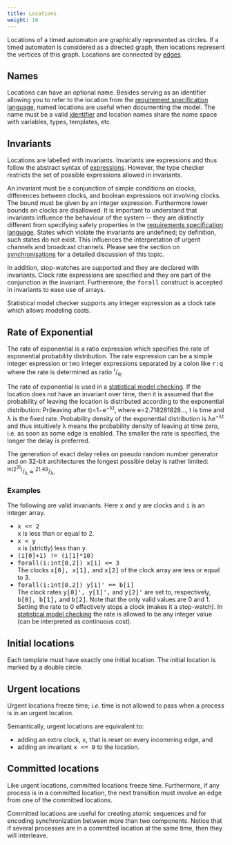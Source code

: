 ```yaml
---
title: Locations
weight: 10
---
```



Locations of a timed automaton are graphically represented as circles. If a timed automaton is considered as a directed graph, then locations represent the vertices of this graph. Locations are connected by [edges](Edges.html).

## Names

Locations can have an optional name. Besides serving as an identifier allowing you to refer to the location from the [requirement specification language](../Requirements.html), named locations are useful when documenting the model. The name must be a valid [identifier](Identifiers.html) and location names share the name space with variables, types, templates, etc.

## Invariants

Locations are labelled with invariants. Invariants are expressions and thus follow the abstract syntax of [expressions](Expressions.html). However, the type checker restricts the set of possible expressions allowed in invariants.

An invariant must be a conjunction of simple conditions on clocks, differences between clocks, and boolean expressions not involving clocks. The bound must be given by an integer expression. Furthermore lower bounds on clocks are disallowed. It is important to understand that invariants influence the behaviour of the system -- they are distinctly different from specifying safety properties in the [requirements specification language](../Requirements.html). States which violate the invariants are undefined; by definition, such states do not exist. This influences the interpretation of urgent channels and broadcast channels. Please see the section on [synchronisations](Edges.html#sync) for a detailed discussion of this topic.

In addition, stop-watches are supported and they are declared with invariants. Clock rate expressions are specified and they are part of the conjunction in the invariant. Furthermore, the <tt>forall</tt> construct is accepted in invariants to ease use of arrays.

Statistical model checker supports any integer expression as a clock rate which allows modeling costs.

<a name="rate">

## Rate of Exponential

</a>

The rate of exponential is a ratio expression which specifies the rate of exponential probability distribution. The rate expression can be a simple integer expression or two integer expressions separated by a colon like <tt>r:q</tt> where the rate is determined as ratio <sup>r</sup>/<sub>q</sub>.

The rate of exponential is used in a [statistical model checking](../Verifier/Verifying.html). If the location does not have an invariant over time, then it is assumed that the probability of leaving the location is distributed according to the exponential distribution: Pr(leaving after t)=1−e<sup>−λt</sup>, where e=2.718281828…, t is time and λ is the fixed rate. Probability density of the exponential distribution is λe<sup>−λt</sup> and thus intuitively λ means the probability density of leaving at time zero, i.e. as soon as some edge is enabled. The smaller the rate is specified, the longer the delay is preferred.

The generation of exact delay relies on pseudo random number generator and on 32-bit architectures the longest possible delay is rather limited: <sup>ln(2<sup>31</sup>)</sup>/<sub>λ</sub> ≈ <sup>21.49</sup>/<sub>λ</sub>.

### Examples

The following are valid invariants. Here <tt>x</tt> and <tt>y</tt> are clocks and <tt>i</tt> is an integer array.

*   <tt>x <= 2</tt>  
    <tt>x</tt> is less than or equal to 2.
*   <tt>x < y</tt>  
    <tt>x</tt> is (strictly) less than <tt>y</tt>.
*   <tt>(i[0]+1) != (i[1]*10)</tt>
*   <tt>forall(i:int[0,2]) x[i] <= 3</tt>  
    The clocks <tt>x[0], x[1],</tt> and <tt>x[2]</tt> of the clock array are less or equal to 3.
*   <tt>forall(i:int[0,2]) y[i]' == b[i]</tt>  
    The clock rates <tt>y[0]', y[1]',</tt> and <tt>y[2]'</tt> are set to, respectively, <tt>b[0], b[1],</tt> and <tt>b[2]</tt>. Note that the only valid values are 0 and 1\. Setting the rate to 0 effectively stops a clock (makes it a stop-watch). In [statistical model checking](../Verifier/Verifying.html) the rate is allowed to be any integer value (can be interpreted as continuous cost).

## Initial locations

Each template must have exactly one initial location. The initial location is marked by a double circle.

## Urgent locations

Urgent locations freeze time; _i.e._ time is not allowed to pass when a process is in an urgent location.

Semantically, urgent locations are equivalent to:

*   adding an extra clock, <tt>x</tt>, that is reset on every incomming edge, and
*   adding an invariant <tt>x <= 0</tt> to the location.

## Committed locations

Like urgent locations, committed locations freeze time. Furthermore, if any process is in a committed location, the next transition must involve an edge from one of the committed locations.

Committed locations are useful for creating atomic sequences and for encoding synchronization between more than two components. Notice that if several processes are in a committed location at the same time, then they will interleave.